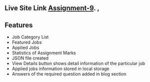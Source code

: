 ## Live Site Link [Assignment-9](https://charming-melomakarona-3b374c.netlify.app/). ,

## Features

- Job Category List
- Featured Jobs
- Applied Jobs
- Statistics of Assignment Marks
- JSON file created
- View Details button shows detail information of the particular job
- Applied jobs information stored in local storage
- Answers of the required question added in blog section


